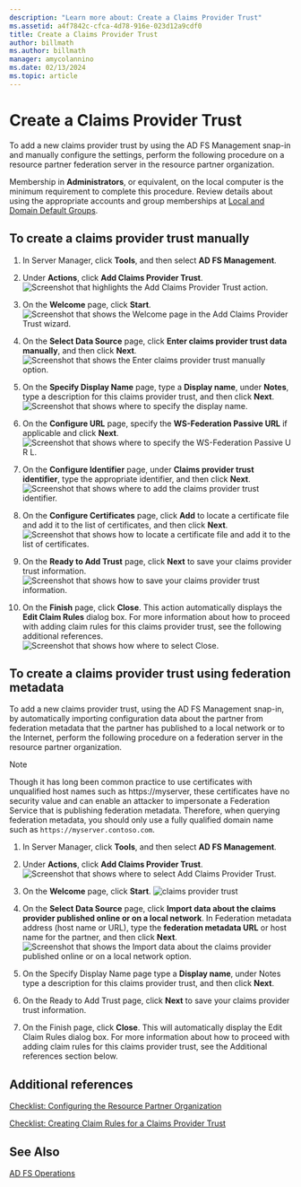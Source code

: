 ```yaml
---
description: "Learn more about: Create a Claims Provider Trust"
ms.assetid: a4f7842c-cfca-4d78-916e-023d12a9cdf0
title: Create a Claims Provider Trust
author: billmath
ms.author: billmath
manager: amycolannino
ms.date: 02/13/2024
ms.topic: article
---
```


# Create a Claims Provider Trust

To add a new claims provider trust by using the AD FS Management snap\-in and manually configure the settings, perform the following procedure on a resource partner federation server in the resource partner organization.

Membership in **Administrators**, or equivalent, on the local computer is the minimum requirement to complete this procedure.  Review details about using the appropriate accounts and group memberships at [Local and Domain Default Groups](/previous-versions/orphan-topics/ws.10/dd728026(v=ws.10)).

## To create a claims provider trust manually

1.  In Server Manager, click **Tools**, and then select **AD FS Management**.

2.  Under **Actions**, click **Add Claims Provider Trust**.
![Screenshot that highlights the Add Claims Provider Trust action.](media/Create-a-Claims-Provider-Trust/addclaim1.PNG)

3.  On the **Welcome** page, click **Start**.
![Screenshot that shows the Welcome page in the Add Claims Provider Trust wizard.](media/Create-a-Claims-Provider-Trust/addclaim2.PNG)

4.  On the **Select Data Source** page, click **Enter claims provider trust data manually**, and then click **Next**.
![Screenshot that shows the Enter claims provider trust manually option.](media/Create-a-Claims-Provider-Trust/addclaim3.PNG)

5.  On the **Specify Display Name** page, type a **Display name**, under **Notes**, type a description for this claims provider trust, and then click **Next**.
![Screenshot that shows where to specify the display name.](media/Create-a-Claims-Provider-Trust/addclaim4.PNG)

6.  On the **Configure URL** page, specify the **WS-Federation Passive URL** if applicable and click **Next**.
![Screenshot that shows where to specify the WS-Federation Passive U R L.](media/Create-a-Claims-Provider-Trust/addclaim5.PNG)

8. On the **Configure Identifier** page, under **Claims provider trust identifier**, type the appropriate identifier, and then click **Next**.
![Screenshot that shows where to add the claims provider trust identifier.](media/Create-a-Claims-Provider-Trust/addclaim6.PNG)

9. On the **Configure Certificates** page, click **Add** to locate a certificate file and add it to the list of certificates, and then click **Next**.
![Screenshot that shows how to locate a certificate file and add it to the list of certificates.](media/Create-a-Claims-Provider-Trust/addclaim7.PNG)

10. On the **Ready to Add Trust** page, click **Next** to save your claims provider trust information.
![Screenshot that shows how to save your claims provider trust information.](media/Create-a-Claims-Provider-Trust/addclaim8.PNG)

11. On the **Finish** page, click **Close**. This action automatically displays the **Edit Claim Rules** dialog box. For more information about how to proceed with adding claim rules for this claims provider trust, see the following additional references.
![Screenshot that shows how where to select Close.](media/Create-a-Claims-Provider-Trust/addclaim9.PNG)

## To create a claims provider trust using federation metadata
To add a new claims provider trust, using the AD FS Management snap-in, by automatically importing configuration data about the partner from federation metadata that the partner has published to a local network or to the Internet, perform the following procedure on a federation server in the resource partner organization.

>[!NOTE]
>Though it has long been common practice to use certificates with unqualified host names such as https:\//myserver, these certificates have no security value and can enable an attacker to impersonate a Federation Service that is publishing federation metadata. Therefore, when querying federation metadata, you should only use a fully qualified domain name such as `https://myserver.contoso.com`.

1.  In Server Manager, click **Tools**, and then select **AD FS Management**.

2.  Under **Actions**, click **Add Claims Provider Trust**.
![Screenshot that shows where to select Add Claims Provider Trust.](media/Create-a-Claims-Provider-Trust/addclaim1.PNG)

3.  On the **Welcome** page, click **Start**.
![claims provider trust](media/Create-a-Claims-Provider-Trust/addclaim2.PNG)

4.  On the **Select Data Source** page, click **Import data about the claims provider published online or on a local network**. In Federation metadata address (host name or URL), type the **federation metadata URL** or host name for the partner, and then click **Next**.
![Screenshot that shows the Import data about the claims provider published online or on a local network option.](media/Create-a-Claims-Provider-Trust/addclaim10.PNG)

5.  On the Specify Display Name page type a **Display name**, under Notes type a description for this claims provider trust, and then click **Next**.

6.  On the Ready to Add Trust page, click **Next** to save your claims provider trust information.

7.  On the Finish page, click **Close**. This will automatically display the Edit Claim Rules dialog box. For more information about how to proceed with adding claim rules for this claims provider trust, see the Additional references section below.




## Additional references
[Checklist: Configuring the Resource Partner Organization](../../ad-fs/deployment/Checklist--Configuring-the-Resource-Partner-Organization.md)

[Checklist: Creating Claim Rules for a Claims Provider Trust](../../ad-fs/deployment/Checklist--Creating-Claim-Rules-for-a-Claims-Provider-Trust.md)

## See Also
[AD FS Operations](../ad-fs-operations.md)
